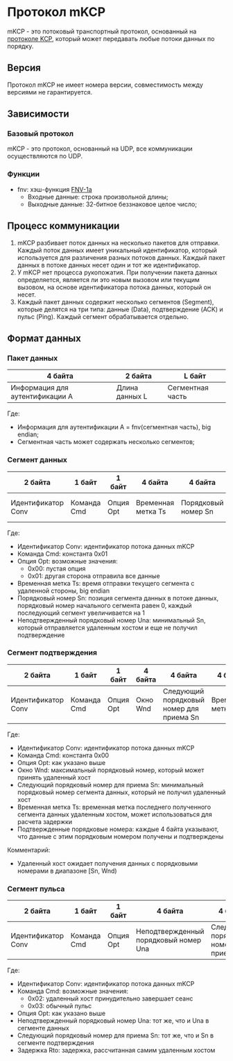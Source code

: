 # Протокол mKCP

mKCP - это потоковый транспортный протокол, основанный на [протоколе KCP](https://github.com/skywind3000/kcp), который может передавать любые потоки данных по порядку.

## Версия

Протокол mKCP не имеет номера версии, совместимость между версиями не гарантируется.

## Зависимости

### Базовый протокол

mKCP - это протокол, основанный на UDP, все коммуникации осуществляются по UDP.

### Функции

- fnv: хэш-функция [FNV-1a](https://en.wikipedia.org/wiki/Fowler%E2%80%93Noll%E2%80%93Vo_hash_function)
  - Входные данные: строка произвольной длины;
  - Выходные данные: 32-битное беззнаковое целое число;

## Процесс коммуникации

1. mKCP разбивает поток данных на несколько пакетов для отправки. Каждый поток данных имеет уникальный идентификатор, который используется для различения разных потоков данных. Каждый пакет данных в потоке данных несет один и тот же идентификатор.
2. У mKCP нет процесса рукопожатия. При получении пакета данных определяется, является ли это новым вызовом или текущим вызовом, на основе идентификатора потока данных, который он несет.
3. Каждый пакет данных содержит несколько сегментов (Segment), которые делятся на три типа: данные (Data), подтверждение (ACK) и пульс (Ping). Каждый сегмент обрабатывается отдельно.

## Формат данных

### Пакет данных

| 4 байта                         | 2 байта        | L байт           |
| ------------------------------- | -------------- | ---------------- |
| Информация для аутентификации A | Длина данных L | Сегментная часть |

Где:

- Информация для аутентификации A = fnv(сегментная часть), big endian;
- Сегментная часть может содержать несколько сегментов;

### Сегмент данных

| 2 байта            | 1 байт      | 1 байт    | 4 байта            | 4 байта             | 4 байта                               | 2 байта   | Len байт |
| ------------------ | ----------- | --------- | ------------------ | ------------------- | ------------------------------------- | --------- | -------- |
| Идентификатор Conv | Команда Cmd | Опция Opt | Временная метка Ts | Порядковый номер Sn | Неподтвержденный порядковый номер Una | Длина Len | Данные   |

Где:

- Идентификатор Conv: идентификатор потока данных mKCP
- Команда Cmd: константа 0x01
- Опция Opt: возможные значения:
  - 0x00: пустая опция
  - 0x01: другая сторона отправила все данные
- Временная метка Ts: время отправки текущего сегмента с удаленной стороны, big endian
- Порядковый номер Sn: позиция сегмента данных в потоке данных, порядковый номер начального сегмента равен 0, каждый последующий сегмент увеличивается на 1
- Неподтвержденный порядковый номер Una: минимальный Sn, который отправляется удаленным хостом и еще не получил подтверждение

### Сегмент подтверждения

| 2 байта            | 1 байт      | 1 байт    | 4 байта  | 4 байта                                  | 4 байта            | 2 байта   | Len \* 4 байта                   |
| ------------------ | ----------- | --------- | -------- | ---------------------------------------- | ------------------ | --------- | -------------------------------- |
| Идентификатор Conv | Команда Cmd | Опция Opt | Окно Wnd | Следующий порядковый номер для приема Sn | Временная метка Ts | Длина Len | Подтвержденные порядковые номера |

Где:

- Идентификатор Conv: идентификатор потока данных mKCP
- Команда Cmd: константа 0x00
- Опция Opt: как указано выше
- Окно Wnd: максимальный порядковый номер, который может принять удаленный хост
- Следующий порядковый номер для приема Sn: минимальный порядковый номер сегмента данных, который не получил удаленный хост
- Временная метка Ts: временная метка последнего полученного сегмента данных удаленным хостом, может использоваться для расчета задержки
- Подтвержденные порядковые номера: каждые 4 байта указывают, что данные с этим порядковым номером получены и подтверждены

Комментарий:

- Удаленный хост ожидает получения данных с порядковыми номерами в диапазоне [Sn, Wnd)

### Сегмент пульса

| 2 байта            | 1 байт      | 1 байт    | 4 байта                               | 4 байта                                  | 4 байта      |
| ------------------ | ----------- | --------- | ------------------------------------- | ---------------------------------------- | ------------ |
| Идентификатор Conv | Команда Cmd | Опция Opt | Неподтвержденный порядковый номер Una | Следующий порядковый номер для приема Sn | Задержка Rto |

Где:

- Идентификатор Conv: идентификатор потока данных mKCP
- Команда Cmd: возможные значения:
  - 0x02: удаленный хост принудительно завершает сеанс
  - 0x03: обычный пульс
- Опция Opt: как указано выше
- Неподтвержденный порядковый номер Una: тот же, что и Una в сегменте данных
- Следующий порядковый номер для приема Sn: тот же, что и Sn в сегменте подтверждения
- Задержка Rto: задержка, рассчитанная самим удаленным хостом
